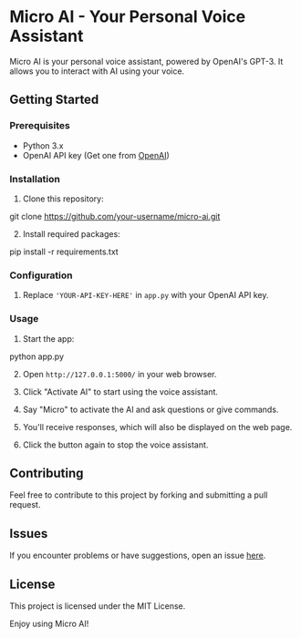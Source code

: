 # Micro AI - Your Personal Voice Assistant

Micro AI is your personal voice assistant, powered by OpenAI's GPT-3. It allows you to interact with AI using your voice.

## Getting Started

### Prerequisites

- Python 3.x
- OpenAI API key (Get one from [OpenAI](https://beta.openai.com/signup/))

### Installation

1. Clone this repository:

git clone https://github.com/your-username/micro-ai.git


2. Install required packages:

pip install -r requirements.txt


### Configuration

1. Replace `'YOUR-API-KEY-HERE'` in `app.py` with your OpenAI API key.

### Usage

1. Start the app:

python app.py

2. Open `http://127.0.0.1:5000/` in your web browser.

3. Click "Activate AI" to start using the voice assistant.

4. Say "Micro" to activate the AI and ask questions or give commands.

5. You'll receive responses, which will also be displayed on the web page.

6. Click the button again to stop the voice assistant.

## Contributing

Feel free to contribute to this project by forking and submitting a pull request.

## Issues

If you encounter problems or have suggestions, open an issue [here](https://github.com/your-username/micro-ai/issues).

## License

This project is licensed under the MIT License.

Enjoy using Micro AI!
